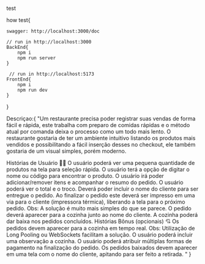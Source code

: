 test

how test{

    swagger: http://localhost:3000/doc

    // run in http://localhost:3000
    BackEnd{
        npm i
        npm run server
    }

     // run in http://localhost:5173
    FrontEnd{
        npm i
        npm run dev
    }
}

Descriçao:{
"Um restaurante precisa poder registrar suas vendas de forma fácil e rápida, este trabalha com preparo de comidas rápidas e o método atual por comanda deixa o processo como um todo mais lento. O restaurante gostaria de ter um ambiente intuitivo listando os produtos mais vendidos e possibilitando a fácil inserção desses no checkout, ele também gostaria de um visual simples, porém moderno.

Histórias de Usuário 🧑‍🍳
O usuário poderá ver uma pequena quantidade de produtos na tela para seleção rápida.
O usuário terá a opção de digitar o nome ou código para encontrar o produto.
O usuário irá poder adicionar/remover itens e acompanhar o resumo do pedido.
O usuário poderá ver o total e o troco.
Deverá poder incluir o nome do cliente para ser entregue o pedido.
Ao finalizar o pedido este deverá ser impresso em uma via para o cliente (impressora térmica), liberando a tela para o próximo pedido.
Obs: A solução é muito mais simples do que se parece.
O pedido deverá aparecer para a cozinha junto ao nome do cliente.
A cozinha poderá dar baixa nos pedidos concluídos.
Histórias Bônus (opcionais) 💘
Os pedidos devem aparecer para a cozinha em tempo real.
Obs: Utilização de Long Pooling ou WebSockets facilitam a solução.
O usuário poderá incluir uma observação a cozinha.
O usuário poderá atribuir múltiplas formas de pagamento na finalização do pedido.
Os pedidos baixados devem aparecer em uma tela com o nome do cliente, apitando para ser feito a retirada.
"
}